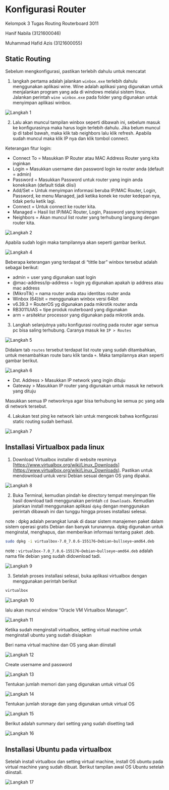 # Konfigurasi Router

Kelompok 3
Tugas Routing Routerboard 3011

Hanif Nabila (3121600046)

Muhammad Hafid Azis (3121600055)

## Static Routing

Sebelum mengkonfigurasi, pastikan terlebih dahulu untuk mencatat

1. langkah pertama adalah jalankan `winbox.exe` terlebih dahulu menggunakan aplikasi wine. Wine adalah aplikasi yang digunakan untuk menjalankan program yang ada di windows melalui sistem linux. Jalankan perintah `wine winbox.exe` pada folder yang digunakan untuk menyimpan aplikasi winbox.

![Langkah 1](https://github.com/MuhammadHafid/3121600055-Workshop-Administrasi-Jaringan-/blob/main/Tugas%203%20-%20Konfigurasi%20Router%20Real/img/1.jpeg)

2. Lalu akan muncul tampilan winbox seperti dibawah ini, sebelum masuk ke konfigurasinya maka harus login terlebih dahulu. Jika belum muncul ip di tabel bawah, maka klik tab neighbors lalu klik refresh. Apabila sudah muncul maka klik IP nya dan klik tombol connect.

Keterangan fitur login:
- Connect To = Masukkan IP Router atau MAC Address Router yang kita inginkan
- Login = Masukkan username dan password login ke router anda (default = admin)
- Password = Masukkan Password untuk router yang ingin anda koneksikan (default tidak diisi)
- Add/Set = Untuk menyimpan informasi beruba IP/MAC Router, Login, Password, ke menu Managed, jadi ketika konek ke router kedepan nya, tidak perlu ketik lagi.
- Connect = Untuk connect ke router kita.
- Managed = Hasil list IP/MAC Router, Login, Password yang tersimpan
- Neighbors = Akan muncul list router yang terhubung langsung dengan router kita.

![Langkah 2](https://github.com/MuhammadHafid/3121600055-Workshop-Administrasi-Jaringan-/blob/main/Tugas%203%20-%20Konfigurasi%20Router%20Real/img/2.jpeg)

Apabila sudah login maka tampilannya akan seperti gambar berikut.

![Langkah 4](https://github.com/MuhammadHafid/3121600055-Workshop-Administrasi-Jaringan-/blob/main/Tugas%203%20-%20Konfigurasi%20Router%20Real/img/3.jpeg)

Beberapa keterangan yang terdapat di “tittle bar” winbox tersebut adalah sebagai berikut:

- admin = user yang digunakan saat login
- @mac-address/ip-address = login yg digunakan apakah ip address atau mac address
- (MikroTIk) = nama router anda atau identitas router anda
- Winbox (64)bit = menggunakan winbox versi 64bit
- v6.39.3 = RouterOS yg digunakan pada mikrotik router anda
- RB3011UiAS = tipe produk routerboard yang digunakan
- arm = arsitektur processor yang digunakan pada mikrotik anda.

3. Langkah selanjutnya yaitu konfigurasi routing pada router agar semua pc bisa saling terhubung. Caranya masuk ke `IP > Routes`

![Langkah 5](https://github.com/MuhammadHafid/3121600055-Workshop-Administrasi-Jaringan-/blob/main/Tugas%203%20-%20Konfigurasi%20Router%20Real/img/4.jpeg)

Didalam tab `routes` tersebut terdapat list route yang sudah ditambahkan, untuk menambahkan route baru klik tanda `+`. Maka tampilannya akan seperti gambar berikut.

![Langkah 6](https://github.com/MuhammadHafid/3121600055-Workshop-Administrasi-Jaringan-/blob/main/Tugas%203%20-%20Konfigurasi%20Router%20Real/img/5.jpeg)

- Dst. Address > Masukkan IP network yang ingin dituju
- Gateway > Masukkan IP router yang digunakan untuk masuk ke network yang dituju

Masukkan semua IP networknya agar bisa terhubung ke semua pc yang ada di network tersebut.

4. Lakukan test ping ke network lain untuk mengecek bahwa konfigurasi static routing sudah berhasil.

![Langkah 7](https://github.com/MuhammadHafid/3121600055-Workshop-Administrasi-Jaringan-/blob/main/Tugas%203%20-%20Konfigurasi%20Router%20Real/img/7.jpeg)


## Installasi Virtualbox pada linux
1. Download Virtualbox installer di website resminya [https://www.virtualbox.org/wiki/Linux_Downloads](https://www.virtualbox.org/wiki/Linux_Downloads). Pastikan untuk mendownload untuk versi Debian sesuai dengan OS yang dipakai.

![Langkah 8](https://github.com/MuhammadHafid/3121600055-Workshop-Administrasi-Jaringan-/blob/main/Tugas%203%20-%20Konfigurasi%20Router%20Real/img/8.jpeg)

2. Buka Terminal, kemudian pindah ke directory tempat menyimpan file hasil download tadi menggunakan perintah `cd Downloads`. Kemudian jalankan install menggunakan aplikasi `dpkg` dengan menggunakan perintah dibawah ini dan tunggu hingga proses installasi selesai.

note : dpkg adalah perangkat lunak di dasar sistem manajemen paket dalam sistem operasi gratis Debian dan banyak turunannya. dpkg digunakan untuk menginstal, menghapus, dan memberikan informasi tentang paket .deb.

```sh
sudo dpkg -i virtualbox-7.0_7.0.6-155176~Debian~bullseye~amd64.deb
```
note : `virtualbox-7.0_7.0.6-155176~Debian~bullseye~amd64.deb` adalah nama file debian yang sudah didownload tadi.

![Langkah 9](https://github.com/MuhammadHafid/3121600055-Workshop-Administrasi-Jaringan-/blob/main/Tugas%203%20-%20Konfigurasi%20Router%20Real/img/9.jpeg)

3. Setelah proses installasi selesai, buka aplikasi virtualbox dengan menggunakan perintah berikut
```sh
virtualbox
```

![Langkah 10](https://github.com/MuhammadHafid/3121600055-Workshop-Administrasi-Jaringan-/blob/main/Tugas%203%20-%20Konfigurasi%20Router%20Real/img/10.jpeg)

lalu akan muncul window “Oracle VM Virtualbox Manager”.

![Langkah 11](https://github.com/MuhammadHafid/3121600055-Workshop-Administrasi-Jaringan-/blob/main/Tugas%203%20-%20Konfigurasi%20Router%20Real/img/11.jpeg)

Ketika sudah menginstall virtualbox, setting virtual machine untuk menginstall ubuntu yang sudah disiapkan

Beri nama virtual machine dan OS yang akan diinstall

![Langkah 12](https://github.com/MuhammadHafid/3121600055-Workshop-Administrasi-Jaringan-/blob/main/Tugas%203%20-%20Konfigurasi%20Router%20Real/img/12.jpeg)

Create username and password

![Langkah 13](https://github.com/MuhammadHafid/3121600055-Workshop-Administrasi-Jaringan-/blob/main/Tugas%203%20-%20Konfigurasi%20Router%20Real/img/13.jpeg)

Tentukan jumlah memori dan yang digunakan untuk virtual OS

![Langkah 14](https://github.com/MuhammadHafid/3121600055-Workshop-Administrasi-Jaringan-/blob/main/Tugas%203%20-%20Konfigurasi%20Router%20Real/img/14.jpeg)

Tentukan jumlah storage dan yang digunakan untuk virtual OS

![Langkah 15](https://github.com/MuhammadHafid/3121600055-Workshop-Administrasi-Jaringan-/blob/main/Tugas%203%20-%20Konfigurasi%20Router%20Real/img/15.jpeg)

Berikut adalah summary dari setting yang sudah disetting tadi

![Langkah 16](https://github.com/MuhammadHafid/3121600055-Workshop-Administrasi-Jaringan-/blob/main/Tugas%203%20-%20Konfigurasi%20Router%20Real/img/16.jpeg)

## Installasi Ubuntu pada virtualbox

Setelah install virtualbox dan setting virtual machine, install OS ubuntu pada virtual machine yang sudah dibuat. Berikut tampilan awal OS Ubuntu setelah diinstall.

![Langkah 17](https://github.com/MuhammadHafid/3121600055-Workshop-Administrasi-Jaringan-/blob/main/Tugas%203%20-%20Konfigurasi%20Router%20Real/img/17.jpeg)
